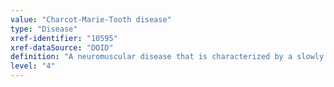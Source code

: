 ```yaml
---
value: "Charcot-Marie-Tooth disease"
type: "Disease"
xref-identifier: "10595"
xref-dataSource: "DOID"
definition: "A neuromuscular disease that is characterized by a slowly progressive degeneration of the muscles of the foot, lower leg, hand and forearm."
level: "4"
---
```

